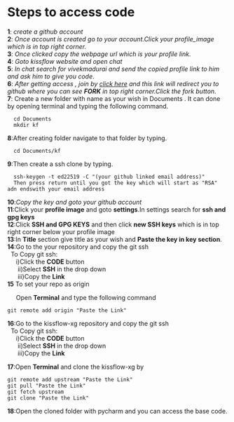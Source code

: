                         
# Steps to  access code 
**1**:
*create a github account*  
**2**:
*Once account is created go to your account.Click your profile_image which is in top right corner.*   
**3**:
*Once clicked copy the webpage url which is your profile link.*  
**4**:
*Goto kissflow website and open chat*  
**5**:
*In chat search for vivekmadurai and send the copied profile link to him and ask him to give you code*.  
**6**:
*After getting access , join by [click here](https://github.com/OrangeScape/kissflow-xg/) and 
this link will redirect you to github where you can see **FORK** in top right corner.Click the fork button.*  
**7**:
Create a new folder with name as your wish in Documents .
It can done by opening terminal and typing the following command. 
      
      cd Documents
      mkdir kf
**8**:After creating folder navigate to that folder by typing.  

      cd Documents/kf
**9**:Then create a ssh clone by typing.  

      ssh-keygen -t ed22519 -C "(your github linked email address)"
      Then press return until you got the key which will start as "RSA" adn endswith your email address
**10**:*Copy the key and goto your github account*  
**11**:Click your **profile image** and goto **settings**.In settings search for **ssh and gpg keys**  
**12**:Click **SSH and GPG KEYS** and then click **new SSH keys** which is in top right corner below your profile image  
**13**:In **Title** section give title as your wish and **Paste the key in key section**.  
**14**:Go to the your repository and copy the git ssh  
&nbsp;&nbsp;To Copy git ssh:  
&nbsp;&nbsp;&nbsp;&nbsp;&nbsp;i)Click the **CODE** button   
&nbsp;&nbsp;&nbsp;&nbsp;&nbsp;&nbsp;ii)Select **SSH** in the drop down  
&nbsp;&nbsp;&nbsp;&nbsp;&nbsp;&nbsp;iii)Copy the **Link**  
**15** To set your repo as origin 

 &nbsp;&nbsp; &nbsp;&nbsp;Open **Terminal** and type the following command
 
    git remote add origin "Paste the Link"
**16**:Go to the kissflow-xg repository and copy the git ssh  
&nbsp;&nbsp;To Copy git ssh:  
&nbsp;&nbsp;&nbsp;&nbsp;&nbsp;i)Click the **CODE** button   
&nbsp;&nbsp;&nbsp;&nbsp;&nbsp;&nbsp;ii)Select **SSH** in the drop down  
&nbsp;&nbsp;&nbsp;&nbsp;&nbsp;&nbsp;iii)Copy the **Link**    

**17**:Open **Terminal** and clone the kissflow-xg  by   

    git remote add upstream "Paste the Link"
    git pull "Paste the Link"
    git fetch upstream
    git clone "Paste the Link" 
**18**:Open the cloned folder with pycharm and you can access the base code.  





 

      
     




          
